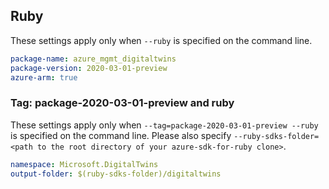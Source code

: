 ## Ruby

These settings apply only when `--ruby` is specified on the command line.

```yaml
package-name: azure_mgmt_digitaltwins
package-version: 2020-03-01-preview
azure-arm: true
```

### Tag: package-2020-03-01-preview and ruby

These settings apply only when `--tag=package-2020-03-01-preview --ruby` is specified on the command line.
Please also specify `--ruby-sdks-folder=<path to the root directory of your azure-sdk-for-ruby clone>`.

```yaml $(tag) == 'package-2020-03-01-preview' && $(ruby)
namespace: Microsoft.DigitalTwins
output-folder: $(ruby-sdks-folder)/digitaltwins
```
